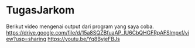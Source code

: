 # TugasJarkom
Berikut video mengenai output dari program yang saya coba.
https://drive.google.com/file/d/15a8SQZBfuaAP_lU6CbQHGFRpAFSlmpxf/view?usp=sharing
https://youtu.be/Yq8ByjeFBJs